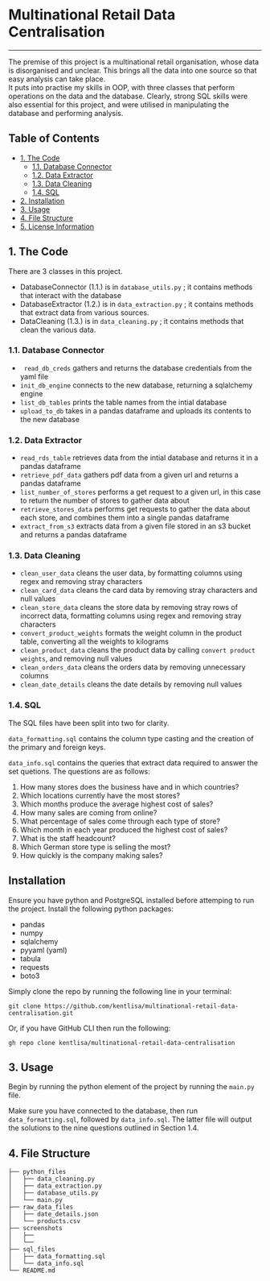 # Multinational Retail Data Centralisation
---
The premise of this project is a multinational retail organisation, whose data is disorganised and unclear. This brings all the data into one source so that easy analysis can take place.\
It puts into practise my skills in OOP, with three classes that perform operations on the data and the database. Clearly, strong SQL skills were also essential for this project, and were utilised in manipulating the database and performing analysis.


## Table of Contents

- [1. The Code](#1-the-code)
   * [1.1. Database Connector](#11-database-connector)
   * [1.2. Data Extractor](#12-data-extractor)
   * [1.3. Data Cleaning](#13-data-cleaning)
   * [1.4. SQL](#14-sql)
- [2. Installation](#2-installation)
- [3. Usage](#3-usage)
- [4. File Structure](#4-file-structure)
- [5. License Information](#5-license-information)

## 1. The Code
There are 3 classes in this project.
- DatabaseConnector (1.1.) is in ```database_utils.py``` ;  it contains methods that interact with the database
- DatabaseExtractor (1.2.) is in ```data_extraction.py``` ;  it contains methods that extract data from various sources. 
- DataCleaning (1.3.) is in ```data_cleaning.py``` ; it contains methods that clean the various data.

### 1.1. Database Connector

- ``` read_db_creds``` gathers and returns the database credentials from the yaml file
- ```init_db_engine``` connects to the new database, returning a sqlalchemy engine
- ```list_db_tables``` prints the table names from the intial database
- ```upload_to_db``` takes in a pandas dataframe and uploads its contents to the new database

### 1.2. Data Extractor

- ```read_rds_table``` retrieves data from the intial database and returns it in a pandas dataframe
- ```retrieve_pdf_data``` gathers pdf data from a given url and returns a pandas dataframe
- ```list_number_of_stores``` performs a get request to a given url, in this case to return the number of stores to gather data about
- ```retrieve_stores_data``` performs get requests to gather the data about each store, and combines them into a single pandas dataframe
- ```extract_from_s3``` extracts data from a given file stored in an s3 bucket and returns a pandas dataframe

### 1.3. Data Cleaning

- ```clean_user_data``` cleans the user data, by formatting columns using regex and removing stray characters
- ```clean_card_data``` cleans the card data by removing stray characters and null values
- ```clean_store_data``` cleans the store data by removing stray rows of incorrect data, formatting columns using regex and removing stray characters
- ```convert_product_weights``` formats the weight column in the product table, converting all the weights to kilograms
- ```clean_product_data``` cleans the product data by calling ```convert product weights```, and removing null values
- ```clean_orders_data``` cleans the orders data by removing unnecessary columns
- ```clean_date_details``` cleans the date details by removing null values

### 1.4. SQL
The SQL files have been split into two for clarity.

```data_formatting.sql``` contains the column type casting and the creation of the primary and foreign keys.

```data_info.sql``` contains the queries that extract data required to answer the set quetions. The questions are as follows:
1. How many stores does the business have and in which countries?
2. Which locations currently have the most stores?
3. Which months produce the average highest cost of sales?
4. How many sales are coming from online?
5. What percentage of sales come through each type of store?
6. Which month in each year produced the highest cost of sales?
7. What is the staff headcount?
8. Which German store type is selling the most?
9. How quickly is the company making sales?

## Installation

Ensure you have python and PostgreSQL installed before attemping to run the project. Install the following python packages:

- pandas
- numpy
- sqlalchemy
- pyyaml (yaml)
- tabula
- requests
- boto3

Simply clone the repo by running the following line in your terminal:

```
git clone https://github.com/kentlisa/multinational-retail-data-centralisation.git
```

Or, if you have GitHub CLI then run the following:

```
gh repo clone kentlisa/multinational-retail-data-centralisation
```

## 3. Usage

Begin by running the python element of the project by running the ``` main.py ``` file.

Make sure you have connected to the database, then run ```data_formatting.sql```, followed by ```data_info.sql```. The latter file will output the solutions to the nine questions outlined in Section 1.4.

## 4. File Structure
```
├── python_files
│   ├── data_cleaning.py
│   ├── data_extraction.py
│   ├── database_utils.py
│   └── main.py
├── raw_data_files
│   ├── date_details.json
│   └── products.csv
├── screenshots
│   ├── 
│   └── 
├── sql_files
│   ├── data_formatting.sql
│   └── data_info.sql
└── README.md
```
